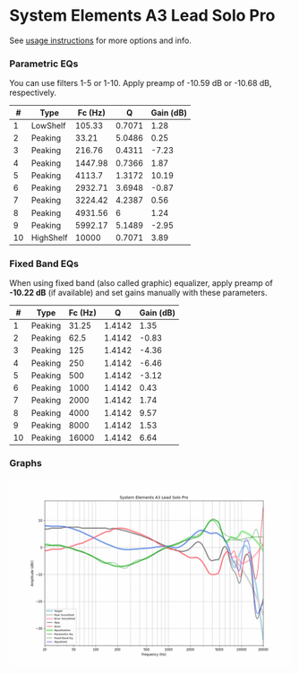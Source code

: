 # System Elements A3 Lead Solo Pro
See [usage instructions](https://github.com/jaakkopasanen/AutoEq#usage) for more options and info.

### Parametric EQs
You can use filters 1-5 or 1-10. Apply preamp of -10.59 dB or -10.68 dB, respectively.

|   # | Type      |   Fc (Hz) |      Q |   Gain (dB) |
|-----|-----------|-----------|--------|-------------|
|   1 | LowShelf  |    105.33 | 0.7071 |        1.28 |
|   2 | Peaking   |     33.21 | 5.0486 |        0.25 |
|   3 | Peaking   |    216.76 | 0.4311 |       -7.23 |
|   4 | Peaking   |   1447.98 | 0.7366 |        1.87 |
|   5 | Peaking   |   4113.7  | 1.3172 |       10.19 |
|   6 | Peaking   |   2932.71 | 3.6948 |       -0.87 |
|   7 | Peaking   |   3224.42 | 4.2387 |        0.56 |
|   8 | Peaking   |   4931.56 | 6      |        1.24 |
|   9 | Peaking   |   5992.17 | 5.1489 |       -2.95 |
|  10 | HighShelf |  10000    | 0.7071 |        3.89 |

### Fixed Band EQs
When using fixed band (also called graphic) equalizer, apply preamp of **-10.22 dB** (if available) and set gains manually with these parameters.

|   # | Type    |   Fc (Hz) |      Q |   Gain (dB) |
|-----|---------|-----------|--------|-------------|
|   1 | Peaking |     31.25 | 1.4142 |        1.35 |
|   2 | Peaking |     62.5  | 1.4142 |       -0.83 |
|   3 | Peaking |    125    | 1.4142 |       -4.36 |
|   4 | Peaking |    250    | 1.4142 |       -6.46 |
|   5 | Peaking |    500    | 1.4142 |       -3.12 |
|   6 | Peaking |   1000    | 1.4142 |        0.43 |
|   7 | Peaking |   2000    | 1.4142 |        1.74 |
|   8 | Peaking |   4000    | 1.4142 |        9.57 |
|   9 | Peaking |   8000    | 1.4142 |        1.53 |
|  10 | Peaking |  16000    | 1.4142 |        6.64 |

### Graphs
![](./System%20Elements%20A3%20Lead%20Solo%20Pro.png)
